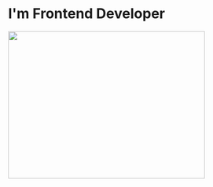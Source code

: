 # I'm Frontend Developer

<img align="center" src="https://camo.githubusercontent.com/4bdada7758b6ef0b914646c4a562af48a15adf000d7cd15dff7341b0849891af/68747470733a2f2f626c6f672d636d732e776f726b696669742e636f6d2f77702d636f6e74656e742f75706c6f6164732f323032312f30312f305f4b32574c4d5445784c79696461374f522e676966" width="400" height="300"/>

 
